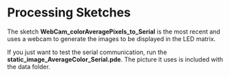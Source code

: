 # Processing Sketches

The sketch **WebCam_colorAveragePixels_to_Serial** is the most recent and uses a webcam to generate the images to be displayed in the LED matrix.

If you just want to test the serial communication, run the **static_image_AverageColor_Serial.pde**. The picture it uses is included with the data folder.
